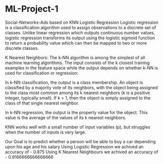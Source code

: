 # ML-Project-1
Social-Networks-Ads based on KNN
Logistic Regression
Logistic regression is a classification algorithm used to assign observations to a discrete set of classes. Unlike linear regression which outputs continuous number values, logistic regression transforms its output using the logistic sigmoid function to return a probability value which can then be mapped to two or more discrete classes.

K Nearest Neighbors:
The k-NN algorithm is among the simplest of all machine learning algorithms. The input consists of the k closest training examples in the feature space while the output depends on whether k-NN is used for classification or regression:

In k-NN classification, the output is a class membership. An object is classified by a majority vote of its neighbors, with the object being assigned to the class most common among its k nearest neighbors (k is a positive integer, typically small). If k = 1, then the object is simply assigned to the class of that single nearest neighbor.

In k-NN regression, the output is the property value for the object. This value is the average of the values of its k nearest neighbors.

KNN works well with a small number of input variables (p), but struggles when the number of inputs is very large.

Our Goal is to predict whether a person will be able to buy a car depending upon his age and his salary
Using Logistic Regression we achived an accuracy of - 0.875
Using K Nearest Neighbours we achived an accuracy of - 0.9166666666666666

